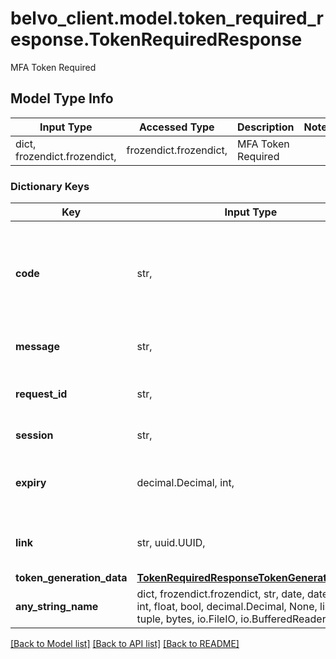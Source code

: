 # belvo_client.model.token_required_response.TokenRequiredResponse

MFA Token Required

## Model Type Info
Input Type | Accessed Type | Description | Notes
------------ | ------------- | ------------- | -------------
dict, frozendict.frozendict,  | frozendict.frozendict,  | MFA Token Required | 

### Dictionary Keys
Key | Input Type | Accessed Type | Description | Notes
------------ | ------------- | ------------- | ------------- | -------------
**code** | str,  | str,  | A unique error code (&#x60;token_required&#x60;) that allows you to classify and handle the error programmatically.  ℹ️ Check our DevPortal for more information on how to handle &lt;a href&#x3D;\&quot;https://developers.belvo.com/docs/belvo-api-errors#428-token_required\&quot; target&#x3D;\&quot;_blank\&quot;&gt;428 token_required errors&lt;/a&gt;. | [optional] 
**message** | str,  | str,  | A short description of the error.   For &#x60;token_required&#x60; errors, the description is:      - &#x60;A MFA token is required by the institution to login&#x60;. | [optional] 
**request_id** | str,  | str,  | A 32-character unique ID of the request (matching a regex pattern of: &#x60;[a-f0-9]{32}&#x60;). Provide this ID when contacting the Belvo support team to accelerate investigations. | [optional] 
**session** | str,  | str,  | A 32-character unique ID of the login session (matching a regex pattern of: &#x60;[a-f0-9]{32}&#x60;). | [optional] 
**expiry** | decimal.Decimal, int,  | decimal.Decimal,  | Session duration time in seconds. | [optional] value must be a 32 bit integer
**link** | str, uuid.UUID,  | str,  | Unique identifier created by Belvo, used to reference the current Link. | [optional] value must be a uuid
**token_generation_data** | [**TokenRequiredResponseTokenGenerationData**](TokenRequiredResponseTokenGenerationData.md) | [**TokenRequiredResponseTokenGenerationData**](TokenRequiredResponseTokenGenerationData.md) |  | [optional] 
**any_string_name** | dict, frozendict.frozendict, str, date, datetime, int, float, bool, decimal.Decimal, None, list, tuple, bytes, io.FileIO, io.BufferedReader | frozendict.frozendict, str, BoolClass, decimal.Decimal, NoneClass, tuple, bytes, FileIO | any string name can be used but the value must be the correct type | [optional]

[[Back to Model list]](../../README.md#documentation-for-models) [[Back to API list]](../../README.md#documentation-for-api-endpoints) [[Back to README]](../../README.md)

